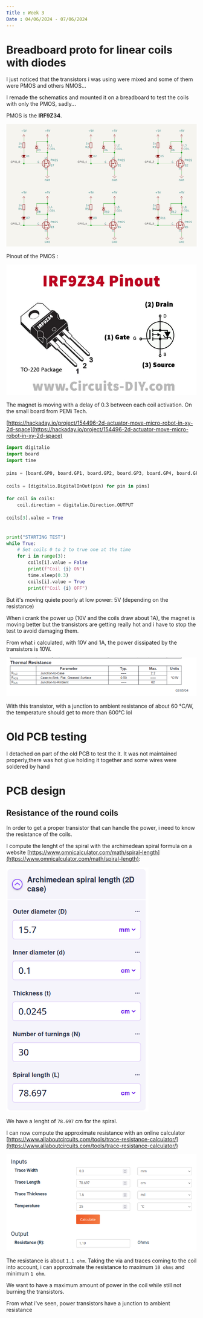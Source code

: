 ```yaml
---
Title : Week 3
Date : 04/06/2024 - 07/06/2024
---
```



# Breadboard proto for linear coils with diodes

I just noticed that the transistors i was using were mixed and some of them were PMOS and others NMOS... 

I remade the schematics and mounted it on a breadboard to test the coils with only the PMOS, sadly...

PMOS is the **IRF9Z34**. 

![Schematics](schematics_pmos.png)


Pinout of the PMOS : 

![](IRF9Z34-Pinout.jpg)

The magnet is moving with a delay of 0.3 between each coil activation. On the small board from PEMi Tech.

[https://hackaday.io/project/154496-2d-actuator-move-micro-robot-in-xy-2d-space](https://hackaday.io/project/154496-2d-actuator-move-micro-robot-in-xy-2d-space)

```py
import digitalio
import board
import time

pins = [board.GP0, board.GP1, board.GP2, board.GP3, board.GP4, board.GP5, ]

coils = [digitalio.DigitalInOut(pin) for pin in pins]

for coil in coils:
	coil.direction = digitalio.Direction.OUTPUT

coils[3].value = True


print("STARTING TEST")
while True:
	# Set coils 0 to 2 to true one at the time
	for i in range(3):
		coils[i].value = False
		print(f"Coil {i} ON")
		time.sleep(0.3)
		coils[i].value = True
		print(f"Coil {i} OFF")
```

But it's moving quiete poorly at low power: 5V (depending on the resistance)

When i crank the power up (10V and the coils draw about 1A), the magnet is moving better but the transistors are getting really hot and i have to stop the test to avoid damaging them.

From what i calculated, with 10V and 1A, the power dissipated by the transistors is 10W.

![](junction_pmos.png)

With this transistor, with a junction to ambient resistance of about 60 °C/W, the temperature should get to more than 600°C lol   



# Old PCB testing

I detached on part of the old PCB to test the it. It was not maintained properly,there was hot glue holding it together and some wires were soldered by hand


# PCB design

## Resistance of the round coils

In order to get a proper transistor that can handle the power, i need to know the resistance of the coils.

I compute the lenght of the spiral with the archimedean spiral formula on a website [https://www.omnicalculator.com/math/spiral-length](https://www.omnicalculator.com/math/spiral-length):

![](spiral_len.png)

We have a lenght of `78.697` cm for the spiral.

I can now compute the approximate resistance with an online calculator [https://www.allaboutcircuits.com/tools/trace-resistance-calculator/](https://www.allaboutcircuits.com/tools/trace-resistance-calculator/)


![](spiral_res.png)


The resistance is about `1.1 ohm`. Taking the via and traces coming to the coil into account, i can approximate the resistance to maximum `10 ohms` and minimum `1 ohm`.

We want to have a maximum amount of power in the coil while still not burning the transistors.

From what i've seen, power transistors have a junction to ambient resistance 




